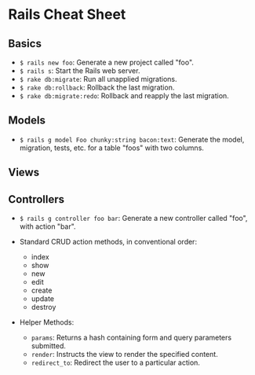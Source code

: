 Rails Cheat Sheet
=================

Basics
------
- `$ rails new foo`: Generate a new project called "foo".
- `$ rails s`: Start the Rails web server.
- `$ rake db:migrate`: Run all unapplied migrations.
- `$ rake db:rollback`: Rollback the last migration.
- `$ rake db:migrate:redo`: Rollback and reapply the last migration.


Models
------
- `$ rails g model Foo chunky:string bacon:text`: Generate the model, migration, tests, etc. for a table "foos" with two columns.

Views
-----

Controllers
-----------
- `$ rails g controller foo bar`: Generate a new controller called "foo", with action "bar".

- Standard CRUD action methods, in conventional order:
    - index
    - show
    - new
    - edit
    - create
    - update
    - destroy

- Helper Methods:
    - `params`: Returns a hash containing form and query parameters submitted.
    - `render`: Instructs the view to render the specified content.
    - `redirect_to`: Redirect the user to a particular action.


